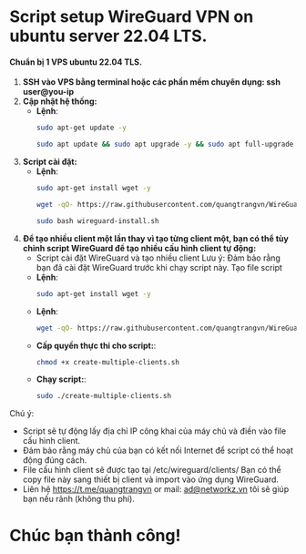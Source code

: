 # Script setup WireGuard VPN on ubuntu server 22.04 LTS.
#### Chuẩn bị 1 VPS ubuntu 22.04 TLS.
1. **SSH vào VPS bằng terminal hoặc các phần mềm chuyên dụng: ssh user@you-ip**
2. **Cập nhật hệ thống:**
   - **Lệnh**:
     ```bash
     sudo apt-get update -y
     ```
     ```bash
     sudo apt update && sudo apt upgrade -y && sudo apt full-upgrade -y && sudo apt autoremove -y
     ```
3. **Script cài đặt:**
   - **Lệnh**:
     ```bash
     sudo apt-get install wget -y
     ```
     ```bash
     wget -qO- https://raw.githubusercontent.com/quangtrangvn/WireGuard/main/wireguard-install.sh -O wireguard-install.sh
     ```
      ```bash
     sudo bash wireguard-install.sh
     ```
4. **Để tạo nhiều client một lần thay vì tạo từng client một, bạn có thể tùy chỉnh script WireGuard để tạo nhiều cấu hình client tự động:**
   - Script cài đặt WireGuard và tạo nhiều client
Lưu ý: Đảm bảo rằng bạn đã cài đặt WireGuard trước khi chạy script này.
Tạo file script 
   - **Lệnh**:
     ```bash
     sudo apt-get install wget -y
     ```
   - **Lệnh**:
     ```bash
     wget -qO- https://raw.githubusercontent.com/quangtrangvn/WireGuard/main/create-multiple-clients.sh -O create-multiple-clients.sh
     ```
   - **Cấp quyền thực thi cho script:**:
     ```bash
     chmod +x create-multiple-clients.sh
     ```
   - **Chạy script:**:
     ```bash
     sudo ./create-multiple-clients.sh
     ```
Chú ý:
- Script sẽ tự động lấy địa chỉ IP công khai của máy chủ và điền vào file cấu hình client.
- Đảm bảo rằng máy chủ của bạn có kết nối Internet để script có thể hoạt động đúng cách.
- File cấu hình client sẽ được tạo tại /etc/wireguard/clients/ Bạn có thể copy file này sang thiết bị client và import vào ứng dụng WireGuard.
- Liên hệ https://t.me/quangtrangvn or mail: ad@networkz.vn tôi sẽ giúp bạn nếu rảnh (không thu phí).
# Chúc bạn thành công!
